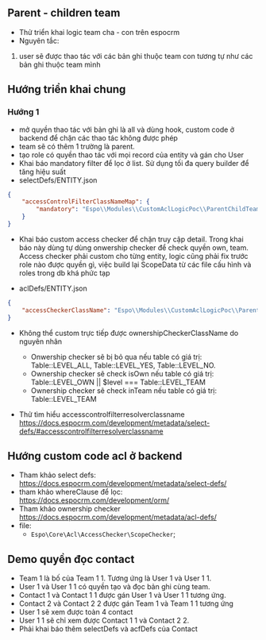 ## Parent - children team

- Thử triển khai logic team cha - con trên espocrm
- Nguyên tắc:
1. user sẽ được thao tác với các bản ghi thuộc team con tương tự như các bản ghi thuộc team mình

## Hướng triển khai chung
### Hướng 1
- mở quyền thao tác với bản ghi là all và dùng hook, custom code ở backend để chặn các thao tác không được phép
- team sẽ có thêm 1 trường là parent. 
- tạo role có quyền thao tác với mọi record của entity và gán cho User
- Khai báo mandatory filter để lọc ở list. Sử dụng tối đa query builder để tăng hiệu suất
- selectDefs/ENTITY.json
```json
{
    "accessControlFilterClassNameMap": {
        "mandatory": "Espo\\Modules\\CustomAclLogicPoc\\ParentChildTeam\\Select\\AccessControlFilters\\Mandatory"
    }
}
```

- Khai báo custom access checker để chặn truy cập detail. Trong khai báo này dùng tự dùng onwership checker để check quyền own, team. Access checker phải custom cho từng entity, logic cũng phải fix trước role nào được quyền gì, việc build lại ScopeData từ các file cấu hình và roles trong db khá phức tạp

- aclDefs/ENTITY.json
```json
{
    "accessCheckerClassName": "Espo\\Modules\\CustomAclLogicPoc\\ParentChildTeam\\ENTITY\\AccessChecker"
}
``` 

- Không thể custom trực tiếp được ownershipCheckerClassName do nguyên nhân
    - Onwership checker sẽ bị bỏ qua nếu table có giá trị:  Table::LEVEL_ALL, Table::LEVEL_YES, Table::LEVEL_NO. 
    - Ownership checker sẽ check isOwn nếu table có giá trị: Table::LEVEL_OWN || $level === Table::LEVEL_TEAM
    - Ownership checker sẽ check inTeam nếu table có giá trị: Table::LEVEL_TEAM

- Thử tìm hiểu accesscontrolfilterresolverclassname https://docs.espocrm.com/development/metadata/select-defs/#accesscontrolfilterresolverclassname




## Hướng custom code acl ở backend
- Tham khảo select defs: https://docs.espocrm.com/development/metadata/select-defs/
- tham khảo whereClause để lọc: https://docs.espocrm.com/development/orm/
- Tham khảo ownership checker https://docs.espocrm.com/development/metadata/acl-defs/
- file: 
    - ` Espo\Core\Acl\AccessChecker\ScopeChecker `;

## Demo quyền đọc contact
- Team 1 là bố của Team 1 1. Tương ứng là User 1 và User 1 1.
- User 1 và User 1 1 có quyền tạo và đọc bản ghi cùng team.
- Contact 1 và Contact 1 1 được gán User 1 và User 1 1 tương ứng.
- Contact 2 và Contact 2 2 được gán Team 1 và Team 1 1 tương ứng
- User 1 sẽ xem được toàn 4 contact
- User 1 1 sẽ chỉ xem được Contact 1 1 và Contact 2 2.
- Phải khai báo thêm selectDefs và acfDefs của Contact
    
    
    